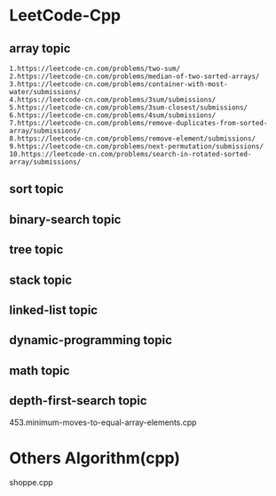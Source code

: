 # LeetCode-Cpp

## array topic
    1.https://leetcode-cn.com/problems/two-sum/
    2.https://leetcode-cn.com/problems/median-of-two-sorted-arrays/
    3.https://leetcode-cn.com/problems/container-with-most-water/submissions/
    4.https://leetcode-cn.com/problems/3sum/submissions/
    5.https://leetcode-cn.com/problems/3sum-closest/submissions/
    6.https://leetcode-cn.com/problems/4sum/submissions/
    7.https://leetcode-cn.com/problems/remove-duplicates-from-sorted-array/submissions/
    8.https://leetcode-cn.com/problems/remove-element/submissions/
    9.https://leetcode-cn.com/problems/next-permutation/submissions/
    10.https://leetcode-cn.com/problems/search-in-rotated-sorted-array/submissions/

## sort topic

## binary-search topic

## tree topic

## stack topic

## linked-list topic

## dynamic-programming topic

## math topic

## depth-first-search topic


 453.minimum-moves-to-equal-array-elements.cpp
 
 
# Others Algorithm(cpp)
shoppe.cpp
